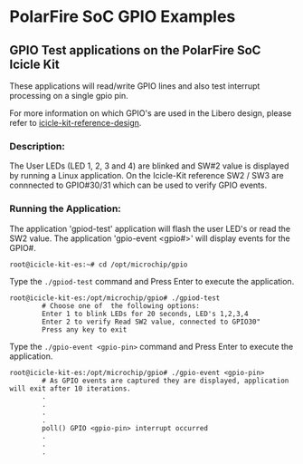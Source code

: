 # PolarFire SoC GPIO Examples

## GPIO Test applications on the PolarFire SoC Icicle Kit

These applications will read/write GPIO lines and also test interrupt processing on a single <user selected> gpio pin.

For more information on which GPIO's are used in the Libero design, please refer to [icicle-kit-reference-design](https://github.com/polarfire-soc/icicle-kit-reference-design).

### Description:

The User LEDs (LED 1, 2, 3 and 4) are blinked and SW#2 value is displayed by running a Linux application.
On the Icicle-Kit reference SW2 / SW3 are connnected to GPIO#30/31 which can be used to verify GPIO events.

### Running the Application:

The application 'gpiod-test' application will flash the user LED's or read the SW2 value.
The application 'gpio-event <gpio#>' will display events for the GPIO#.


```
root@icicle-kit-es:~# cd /opt/microchip/gpio
```

Type the `./gpiod-test` command and Press Enter to execute the application.

```
root@icicle-kit-es:/opt/microchip/gpio# ./gpiod-test
        # Choose one of  the following options:
        Enter 1 to blink LEDs for 20 seconds, LED's 1,2,3,4
        Enter 2 to verify Read SW2 value, connected to GPIO30"
        Press any key to exit
```

Type the `./gpio-event <gpio-pin>` command and Press Enter to execute the application.

```
root@icicle-kit-es:/opt/microchip/gpio# ./gpio-event <gpio-pin>
        # As GPIO events are captured they are displayed, application will exit after 10 iterations.
        .
        .
        .
        .
        poll() GPIO <gpio-pin> interrupt occurred
        .
        .
        .
```

